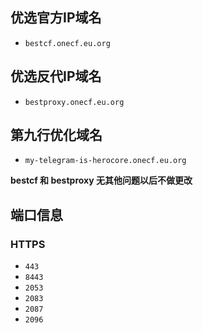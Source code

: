 ## 优选官方IP域名

- `bestcf.onecf.eu.org`

## 优选反代IP域名
- `bestproxy.onecf.eu.org`

## 第九行优化域名

- `my-telegram-is-herocore.onecf.eu.org`

**bestcf 和 bestproxy 无其他问题以后不做更改**

## 端口信息

### HTTPS
- `443`
- `8443`
- `2053`
- `2083`
- `2087`
- `2096`


